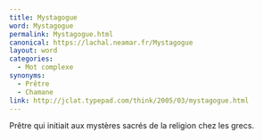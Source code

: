 ```yaml
---
title: Mystagogue
word: Mystagogue
permalink: Mystagogue.html
canonical: https://lachal.neamar.fr/Mystagogue
layout: word
categories:
  - Mot complexe
synonyms:
  - Prêtre
  - Chamane
link: http://jclat.typepad.com/think/2005/03/mystagogue.html
---
```


Prêtre qui initiait aux mystères sacrés de la religion chez les grecs.

